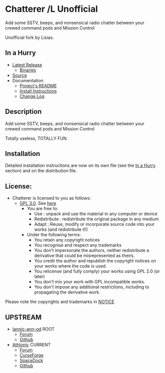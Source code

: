 # Chatterer /L Unofficial

Add some SSTV, beeps, and nonsensical radio chatter between your crewed command pods and Mission Control

Unofficial fork by Lisias.


## In a Hurry

* [Latest Release](https://github.com/net-lisias-kspu/Chatterer/releases)
	+ [Binaries](https://github.com/net-lisias-kspu/Chatterer/tree/Archive)
* [Source](https://github.com/net-lisias-kspu/Chatterer)
* Documentation
	+ [Project's README](https://github.com/net-lisias-kspu/Chatterer/blob/master/README.md)
	+ [Install Instructions](https://github.com/net-lisias-kspu/Chatterer/blob/master/INSTALL.md)
	+ [Change Log](./CHANGE_LOG.md)


## Description

Add some SSTV, beeps, and nonsensical radio chatter between your crewed command pods and Mission Control

Totally useless, TOTALLY FUN.


## Installation

Detailed installation instructions are now on its own file (see the [In a Hurry](#in-a-hurry) section) and on the distribution file.

## License:

* Chatterer is licensed to you as follows:
	+ [GPL 3.0](https://www.gnu.org/licenses/gpl-3.0.txt). See [here](./LICENSE.GPL-3_0)
		+ You are free to:
			- Use : unpack and use the material in any computer or device
			- Redistribute : redistribute the original package in any medium
			- Adapt : Reuse, modify or incorporate source code into your works (and redistribute it!) 
		+ Under the following terms:
			- You retain any copyright notices
			- You recognise and respect any trademarks
			- You don't impersonate the authors, neither redistribute a derivative that could be misrepresented as theirs.
			- You credit the author and republish the copyright notices on your works where the code is used.
			- You relicense (and fully comply) your works using GPL 2.0 (or later)
			- You don't mix your work with GPL incompatible works.
			- You don't impose any additional restrictions, including to propagating the derivative work.

Please note the copyrights and trademarks in [NOTICE](./NOTICE)


## UPSTREAM

* [Iannic-ann-od](https://forum.kerbalspaceprogram.com/index.php?/profile/30460-iannic-ann-od/) ROOT
	+ [Forum](https://forum.kerbalspaceprogram.com/index.php?/topic/23364-*)
	+ [Github](https://github.com/pizzaoverhead/Chatterer)
* [Athlonic](https://forum.kerbalspaceprogram.com/index.php?/profile/57996-athlonic/) CURRENT
	+ [Forum](https://forum.kerbalspaceprogram.com/index.php?/topic/83290-*) 
	+ [CurseForge](https://www.curseforge.com/kerbal/ksp-mods/chatterer/files)
	+ [SpaceDock](http://spacedock.info/mod/208/Chatterer)
	+ [Github](https://github.com/Athlonic/Chatterer)
